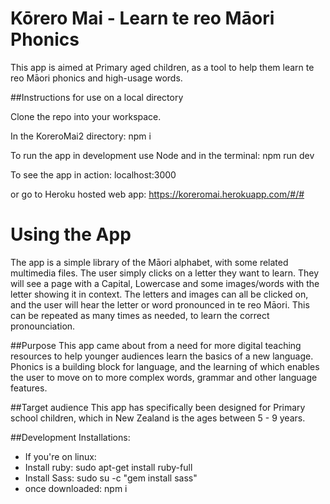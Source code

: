 # Kōrero Mai - Learn te reo Māori Phonics

This app is aimed at Primary aged children, as a tool to help them learn te reo Māori phonics and high-usage words.

##Instructions for use on a local directory

Clone the repo into your workspace.

In the KoreroMai2 directory: npm i

To run the app in development use Node and in the terminal: npm run dev

To see the app in action:  localhost:3000

or go to Heroku hosted web app: https://koreromai.herokuapp.com/#/#

# Using the App
The app is a simple library of the Māori alphabet, with some related multimedia files.
The user simply clicks on a letter they want to learn.  They will see a page with a Capital, Lowercase and some images/words with the letter showing it in context.  The letters and images can all be clicked on, and the user will hear the letter or word pronounced in te reo Māori.  This can be repeated as many times as needed, to learn the correct pronounciation.

##Purpose
This app came about from a need for more digital teaching resources to help younger audiences learn the basics of a new language. Phonics is a building block for language, and the learning of which enables the user to move on to more complex words, grammar and other language features.

##Target audience
This app has specifically been designed for Primary school children, which in New Zealand is the ages between 5 - 9 years.  


##Development Installations:
* If you're on linux:
* Install ruby: sudo apt-get install ruby-full
* Install Sass: sudo su -c "gem install sass"
* once downloaded: npm i


